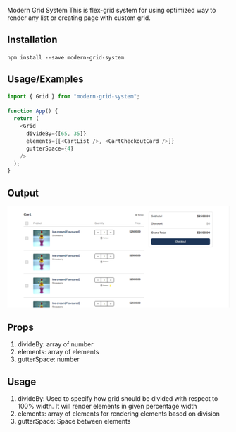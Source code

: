Modern Grid System
This is flex-grid system for using optimized way to render any list or creating page with custom grid.

## Installation

`npm install --save modern-grid-system`

## Usage/Examples

```javascript
import { Grid } from "modern-grid-system";

function App() {
  return (
    <Grid
      divideBy={[65, 35]}
      elements={[<CartList />, <CartCheckoutCard />]}
      gutterSpace={4}
    />
  );
}
```

## Output

![alt-text](https://github.com/AmeyKhoje/modern-components/blob/master/packages/modern-grid/src/images/op.png)

## Props

1. divideBy: array of number
2. elements: array of elements
3. gutterSpace: number

## Usage

1. divideBy: Used to specify how grid should be divided with respect to 100% width. It will render elements in given percentage width
2. elements: array of elements for rendering elements based on division
3. gutterSpace: Space between elements
